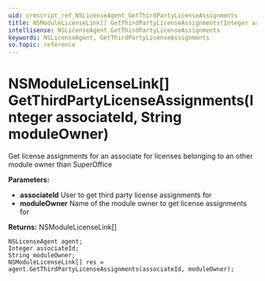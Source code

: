 ```yaml
---
uid: crmscript_ref_NSLicenseAgent_GetThirdPartyLicenseAssignments
title: NSModuleLicenseLink[] GetThirdPartyLicenseAssignments(Integer associateId, String moduleOwner)
intellisense: NSLicenseAgent.GetThirdPartyLicenseAssignments
keywords: NSLicenseAgent, GetThirdPartyLicenseAssignments
so.topic: reference
---
```


# NSModuleLicenseLink[] GetThirdPartyLicenseAssignments(Integer associateId, String moduleOwner)

Get license assignments for an associate for licenses belonging to an other module owner than SuperOffice

**Parameters:**
 - **associateId** User to get third party license assignments for
 - **moduleOwner** Name of the module owner to get license assignments for

**Returns:** NSModuleLicenseLink[]

```crmscript
NSLicenseAgent agent;
Integer associateId;
String moduleOwner;
NSModuleLicenseLink[] res = agent.GetThirdPartyLicenseAssignments(associateId, moduleOwner);
```

